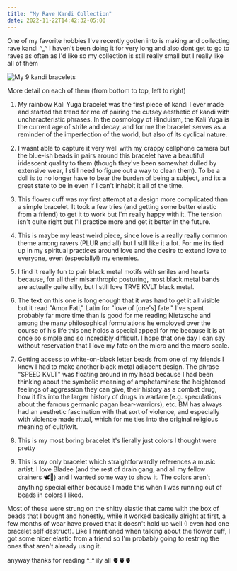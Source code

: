 ```yaml
---
title: "My Rave Kandi Collection"
date: 2022-11-22T14:42:32-05:00
---
```


One of my favorite hobbies I've recently gotten into is making and collecting
rave kandi ^_^ I haven't been doing it for very long and also dont get to go to
raves as often as I'd like so my collection is still really small but I really
like all of them

![My 9 kandi bracelets](/pix/kandi.webp)

More detail on each of them (from bottom to top, left to right)
1. My rainbow Kali Yuga bracelet was the first piece of kandi I ever made and
   started the trend for me of pairing the cutsey aesthetic of kandi with
   uncharacteristic phrases. In the cosmology of Hinduism, the Kali Yuga is the
   current age of strife and decay, and for me the bracelet serves as a
   reminder of the imperfection of the world, but also of its cyclical nature.

2. I wasnt able to capture it very well with my crappy cellphone camera but the
   blue-ish beads in pairs around this bracelet have a beautiful iridescent
   quality to them (though they've been somewhat dulled by extensive wear, I
   still need to figure out a way to clean them). To be a doll is to no longer
   have to bear the burden of being a subject, and its a great state to be in
   even if I can't inhabit it all of the time.

3. This flower cuff was my first attempt at a design more complicated than a
   simple bracelet. It took a few tries (and getting some better elastic from a
   friend) to get it to work but I'm really happy with it. The tension isn't
   quite right but I'll practice more and get it better in the future.

4. This is maybe my least weird piece, since love is a really really common
   theme among ravers (PLUR and all) but I still like it a lot. For me its tied
   up in my spiritual practices around love and the desire to extend love to
   everyone, even (especially!) my enemies.

5. I find it really fun to pair black metal motifs with smiles and hearts
   because, for all their misanthropic posturing, most black metal bands are
   actually quite silly, but I still love TRVE KVLT black metal.

6. The text on this one is long enough that it was hard to get it all visible
   but it read "Amor Fati," Latin for "love of [one's] fate." I've spent
   probably far more time than is good for me reading Nietzsche and among the
   many philosophical formulations he employed over the course of his life this
   one holds a special appeal for me because it is at once so simple and so
   incredibly difficult. I hope that one day I can say without reservation that
   I love my fate on the micro and the macro scale.

7. Getting access to white-on-black letter beads from one of my friends I knew
   I had to make another black metal adjacent design. The phrase "SPEED KVLT"
   was floating around in my head because I had been thinking about the
   symbolic meaning of amphetamines: the heightened feelings of aggression they
   can give, their history as a combat drug, how it fits into the larger
   history of drugs in warfare (e.g. speculations about the famous germanic
   pagan bear-warriors), etc. BM has always had an aesthetic fascination with
   that sort of violence, and especially with violence made ritual, which for
   me ties into the original religious meaning of cult/kvlt.

8. This is my most boring bracelet it's lierally just colors I thought were
   pretty

9. This is my only bracelet which straightforwardly references a music artist.
   I love Bladee (and the rest of drain gang, and all my fellow drainers 🕊️🙏)
   and I wanted some way to show it. The colors aren't anything special either
   because I made this when I was running out of beads in colors I liked.

Most of these were strung on the shitty elastic that came with the box of beads
that I bought and honestly, while it worked basically alright at first, a few
months of wear have proved that it doesn't hold up well (I even had one
bracelet self destruct). Like I mentioned when talking about the flower cuff, I
got some nicer elastic from a friend so I'm probably going to restring the ones
that aren't already using it.

anyway thanks for reading ^_^ ily all 🫀🫀🫀
